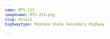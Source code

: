 ```yaml
---
name: MTS-213
imagename: MTS-213.png
slug: mts213
highwaytype: Montana State Secondary Highway

---
```

